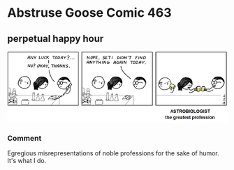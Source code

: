 # Abstruse Goose Comic 463
## perpetual happy hour

![image](comics/someday_my_phd_will_be_worth_something.png)
### Comment
Egregious misrepresentations of noble professions for the sake of humor. It's what I do.
